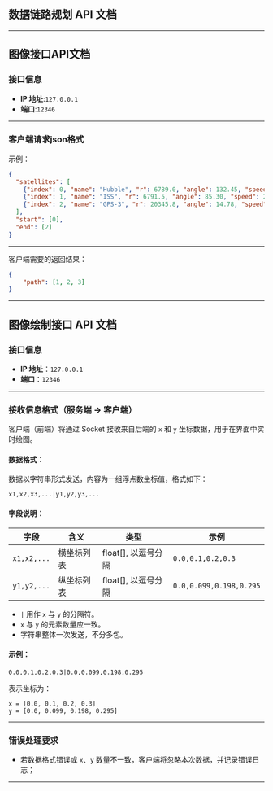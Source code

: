 ## 数据链路规划 API 文档

---

## 图像接口API文档

### 接口信息
- **IP 地址**:`127.0.0.1`
- **端口**:`12346`

---

### 客户端请求json格式
示例：
```json
{
  "satellites": [
    {"index": 0, "name": "Hubble", "r": 6789.0, "angle": 132.45, "speed": 3.21},
    {"index": 1, "name": "ISS", "r": 6791.5, "angle": 85.30, "speed": 2.98},
    {"index": 2, "name": "GPS-3", "r": 20345.8, "angle": 14.78, "speed": 1.05}
  ],
  "start": [0],
  "end": [2]
}
```
---

客户端需要的返回结果：
```json
{
    "path": [1, 2, 3]
}
```
---

## 图像绘制接口 API 文档

### 接口信息
- **IP 地址**：`127.0.0.1`  
- **端口**：`12346`

---

### 接收信息格式（服务端 → 客户端）

客户端（前端）将通过 Socket 接收来自后端的 `x` 和 `y` 坐标数据，用于在界面中实时绘图。

#### 数据格式：
数据以字符串形式发送，内容为一组浮点数坐标值，格式如下：

```text
x1,x2,x3,...|y1,y2,y3,...
```

#### 字段说明：

| 字段        | 含义       | 类型                | 示例                    |
| ----------- | ---------- | ------------------- | ----------------------- |
| `x1,x2,...` | 横坐标列表 | float[], 以逗号分隔 | `0.0,0.1,0.2,0.3`       |
| `y1,y2,...` | 纵坐标列表 | float[], 以逗号分隔 | `0.0,0.099,0.198,0.295` |

- `|` 用作 `x` 与 `y` 的分隔符。
- `x` 与 `y` 的元素数量应一致。
- 字符串整体一次发送，不分多包。

#### 示例：

```
0.0,0.1,0.2,0.3|0.0,0.099,0.198,0.295
```

表示坐标为：
```
x = [0.0, 0.1, 0.2, 0.3]
y = [0.0, 0.099, 0.198, 0.295]
```
---

### 错误处理要求

- 若数据格式错误或 `x`、`y` 数量不一致，客户端将忽略本次数据，并记录错误日志；

---